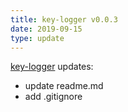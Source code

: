 ```yaml
---
title: key-logger v0.0.3
date: 2019-09-15
type: update
---
```


[key-logger](https://github.com/CodeForFaith/key-logger) updates:

- update readme.md
- add .gitignore

